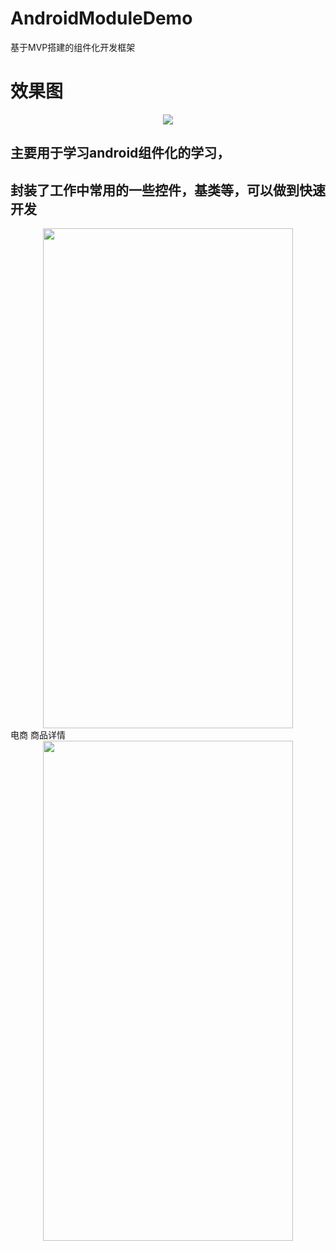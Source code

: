 # AndroidModuleDemo
基于MVP搭建的组件化开发框架 </br>
# 效果图
<div align=center><img src="https://github.com/wutq/AndroidModuleDemo/blob/master/Screenshot/1.gif"/></div>

## 主要用于学习android组件化的学习，
## 封装了工作中常用的一些控件，基类等，可以做到快速开发
<div align=center><img width="400" height="800" src="https://github.com/wutq/AndroidModuleDemo/blob/master/Screenshot/2.png"/></div>
电商 商品详情
<div align=center><img width="400" height="800" src="https://github.com/wutq/AndroidModuleDemo/blob/master/Screenshot/3.png"/></div>
